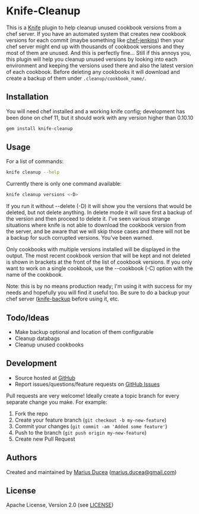 Knife-Cleanup
===

This is a [Knife](http://wiki.opscode.com/display/chef/Knife) plugin to help cleanup unused cookbook versions from a chef server. If you have an automated system that creates new cookbook versions for each commit (maybe something like [chef-jenkins][chefjenkins]) then your chef server might end up with thousands of cookbook versions and they most of them are unused. And this is perfectly fine... Still if this annoys you, this plugin will help you cleanup unused versions by looking into each environment and keeping the versions used there and also the latest version of each cookbook. Before deleting any cookbooks it will download and create a backup of them under `.cleanup/cookbook_name/`.

## Installation

You will need chef installed and a working knife config; development has been done on chef 11, but it should work with any version higher than 0.10.10

```bash
gem install knife-cleanup
```

## Usage

For a list of commands:

```bash
knife cleanup --help
```

Currently there is only one command available:

```bash
knife cleanup versions <-D>
```

If you run it without --delete (-D) it will show you the versions that would be deleted, but not delete anything. In delete mode it will save first a backup of the version and then proceed to delete it. I've seen various strange situations where knife is not able to download the cookbook version from the server, and be aware that we will skip those cases and there will not be a backup for such corrupted versions. You've been warned.

Only cookbooks with multiple versions installed will be displayed in the output. The most recent cookbook version that will be kept and not deleted is shown in brackets at the front of the list of cookbook versions.  If you only want to work on a single cookbook, use the --cookbook (-C) option with the name of the cookbook.

Note: this is by no means production ready; I'm using it with success for my needs and hopefully you will find it useful too. Be sure to do a backup your chef server ([knife-backup][knifebackup] before using it, etc.

## Todo/Ideas

  * Make backup optional and location of them configurable
  * Cleanup databags
  * Cleanup unused cookbooks

## Development

* Source hosted at [GitHub][repo]
* Report issues/questions/feature requests on [GitHub Issues][issues]

Pull requests are very welcome! Ideally create a topic branch for every separate change you make. For example:

1. Fork the repo
2. Create your feature branch (`git checkout -b my-new-feature`)
3. Commit your changes (`git commit -am 'Added some feature'`)
4. Push to the branch (`git push origin my-new-feature`)
5. Create new Pull Request

## Authors

Created and maintained by [Marius Ducea][mdxp] (<marius.ducea@gmail.com>)

## License

Apache License, Version 2.0 (see [LICENSE][license])

[license]:      https://github.com/mdxp/knife-cleanup/blob/master/LICENSE
[mdxp]:         https://github.com/mdxp
[repo]:         https://github.com/mdxp/knife-cleanup
[issues]:       https://github.com/mdxp/knife-cleanup/issues
[knifebackup]:  https://github.com/mdxp/knife-backup
[chefjenkins]:  https://github.com/mdxp/chef-jenkins
